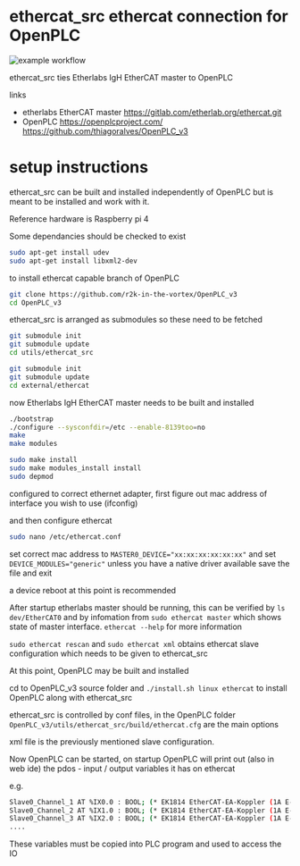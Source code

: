 ﻿# ethercat_src ethercat connection for OpenPLC

![example workflow](https://github.com/r2k-in-the-vortex/ethercat_src/actions/workflows/c-cpp.yml/badge.svg)

ethercat_src ties Etherlabs IgH EtherCAT master to OpenPLC

links
 - etherlabs EtherCAT master https://gitlab.com/etherlab.org/ethercat.git
 - OpenPLC https://openplcproject.com/ https://github.com/thiagoralves/OpenPLC_v3

# setup instructions

ethercat_src can be built and installed independently of OpenPLC but is meant to be installed and work with it.

Reference hardware is Raspberry pi 4

Some dependancies should be checked to exist
```bash
sudo apt-get install udev
sudo apt-get install libxml2-dev
```

to install ethercat capable branch of OpenPLC 
```bash
git clone https://github.com/r2k-in-the-vortex/OpenPLC_v3
cd OpenPLC_v3
```

ethercat_src is arranged as submodules so these need to be fetched

```bash
git submodule init
git submodule update
cd utils/ethercat_src

git submodule init
git submodule update
cd external/ethercat
```

now Etherlabs IgH EtherCAT master needs to be built and installed
```bash
./bootstrap
./configure --sysconfdir=/etc --enable-8139too=no
make
make modules

sudo make install
sudo make modules_install install
sudo depmod
```

configured to correct ethernet adapter, first figure out mac address of interface you wish to use (ifconfig)

and then configure ethercat

```bash
sudo nano /etc/ethercat.conf
```

set correct mac address to `MASTER0_DEVICE="xx:xx:xx:xx:xx:xx"` and set `DEVICE_MODULES="generic"` unless you have a native driver available
save the file and exit

a device reboot at this point is recommended

After startup etherlabs master should be running, this can be verified by `ls dev/EtherCAT0` 
and by infomation from `sudo ethercat master` which shows state of master interface. `ethercat --help` for more information

`sudo ethercat rescan` and `sudo ethercat xml` obtains ethercat slave configuration which needs to be given to ethercat_src

At this point, OpenPLC may be built and installed

cd to OpenPLC_v3 source folder and `./install.sh linux ethercat` to install OpenPLC along with ethercat_src

ethercat_src is controlled by conf files, in the OpenPLC folder `OpenPLC_v3/utils/ethercat_src/build/ethercat.cfg` are the main options

xml file is the previously mentioned slave configuration.

Now OpenPLC can be started, on startup OpenPLC will print out (also in web ide) the pdos - input / output variables it has on ethercat

e.g.
```bash
Slave0_Channel_1 AT %IX0.0 : BOOL; (* EK1814 EtherCAT-EA-Koppler (1A E-Bus, 4 K. Dig. Ein, 3ms, 4 K.  *)
Slave0_Channel_2 AT %IX1.0 : BOOL; (* EK1814 EtherCAT-EA-Koppler (1A E-Bus, 4 K. Dig. Ein, 3ms, 4 K.  *)
Slave0_Channel_3 AT %IX2.0 : BOOL; (* EK1814 EtherCAT-EA-Koppler (1A E-Bus, 4 K. Dig. Ein, 3ms, 4 K.  *)
....
```

These variables must be copied into PLC program and used to access the IO

